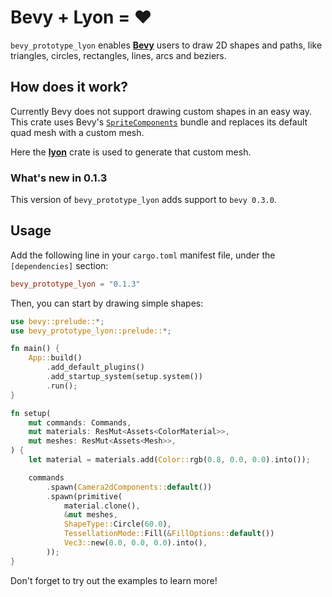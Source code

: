 # Bevy + Lyon = ❤

`bevy_prototype_lyon` enables [**Bevy**](https://bevyengine.org) users to draw 2D shapes and paths, like triangles, circles, rectangles, lines, arcs and beziers.

## How does it work?

Currently Bevy does not support drawing custom shapes in an easy way. This crate uses Bevy's [`SpriteComponents`](https://docs.rs/bevy/0.1.3/bevy/prelude/struct.SpriteComponents.html) bundle and replaces its default quad mesh with a custom mesh.

Here the [**lyon**](https://docs.rs/lyon/0.16.0/lyon/) crate is used to generate that custom mesh.

### What's new in 0.1.3

This version of `bevy_prototype_lyon` adds support to `bevy 0.3.0`.

## Usage

Add the following line in your `cargo.toml` manifest file, under the `[dependencies]` section:

```TOML
bevy_prototype_lyon = "0.1.3"
```

Then, you can start by drawing simple shapes:

```rust
use bevy::prelude::*;
use bevy_prototype_lyon::prelude::*;

fn main() {
    App::build()
        .add_default_plugins()
        .add_startup_system(setup.system())
        .run();
}

fn setup(
    mut commands: Commands,
    mut materials: ResMut<Assets<ColorMaterial>>,
    mut meshes: ResMut<Assets<Mesh>>,
) {
    let material = materials.add(Color::rgb(0.8, 0.0, 0.0).into());

    commands
        .spawn(Camera2dComponents::default())
        .spawn(primitive(
            material.clone(),
            &mut meshes,
            ShapeType::Circle(60.0),
            TessellationMode::Fill(&FillOptions::default())
            Vec3::new(0.0, 0.0, 0.0).into(),
        ));
}
```

Don't forget to try out the examples to learn more!